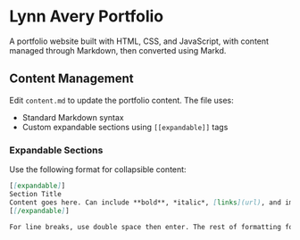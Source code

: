 # Lynn Avery Portfolio

A portfolio website built with HTML, CSS, and JavaScript, with content managed through Markdown, then converted using Markd.

## Content Management

Edit `content.md` to update the portfolio content. The file uses:
- Standard Markdown syntax
- Custom expandable sections using `[[expandable]]` tags

### Expandable Sections

Use the following format for collapsible content:

```markdown
[[expandable]]
Section Title
Content goes here. Can include **bold**, *italic*, [links](url), and images.
[[/expandable]]

For line breaks, use double space then enter. The rest of formatting follows typical markup syntax
```